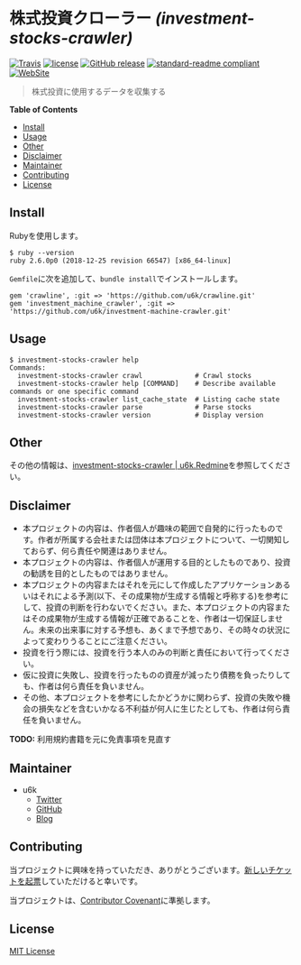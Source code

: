 # 株式投資クローラー _(investment-stocks-crawler)_

[![Travis](https://img.shields.io/travis/u6k/investment-stocks-crawler.svg)](https://travis-ci.org/u6k/investment-stocks-crawler) [![license](https://img.shields.io/github/license/u6k/investment-stocks-crawler.svg)](https://github.com/u6k/investment-stocks-crawler/blob/master/LICENSE) [![GitHub release](https://img.shields.io/github/release/u6k/investment-stocks-crawler.svg)](https://github.com/u6k/investment-stocks-crawler/releases) [![standard-readme compliant](https://img.shields.io/badge/readme%20style-standard-brightgreen.svg?style=flat-square)](https://github.com/RichardLitt/standard-readme) [![WebSite](https://img.shields.io/website-up-down-green-red/https/shields.io.svg?label=u6k.Redmine)](https://redmine.u6k.me/projects/investment-stocks)

> 株式投資に使用するデータを収集する

__Table of Contents__

- [Install](#Install)
- [Usage](#Usage)
- [Other](#Other)
- [Disclaimer](#Disclaimer)
- [Maintainer](#Maintainer)
- [Contributing](#Contributing)
- [License](#License)

## Install

Rubyを使用します。

```
$ ruby --version
ruby 2.6.0p0 (2018-12-25 revision 66547) [x86_64-linux]
```

`Gemfile`に次を追加して、`bundle install`でインストールします。

```
gem 'crawline', :git => 'https://github.com/u6k/crawline.git'
gem 'investment_machine_crawler', :git => 'https://github.com/u6k/investment-machine-crawler.git'
```

## Usage

```
$ investment-stocks-crawler help
Commands:
  investment-stocks-crawler crawl             # Crawl stocks
  investment-stocks-crawler help [COMMAND]    # Describe available commands or one specific command
  investment-stocks-crawler list_cache_state  # Listing cache state
  investment-stocks-crawler parse             # Parse stocks
  investment-stocks-crawler version           # Display version
```

## Other

その他の情報は、[investment-stocks-crawler \| u6k.Redmine](https://redmine.u6k.me/projects/investment-stocks-crawler/wiki/Wiki)を参照してください。


## Disclaimer

- 本プロジェクトの内容は、作者個人が趣味の範囲で自発的に行ったものです。作者が所属する会社または団体は本プロジェクトについて、一切関知しておらず、何ら責任や関連はありません。
- 本プロジェクトの内容は、作者個人が運用する目的としたものであり、投資の勧誘を目的としたものではありません。
- 本プロジェクトの内容またはそれを元にして作成したアプリケーションあるいはそれによる予測(以下、その成果物が生成する情報と呼称する)を参考にして、投資の判断を行わないでください。また、本プロジェクトの内容またはその成果物が生成する情報が正確であることを、作者は一切保証しません。未来の出来事に対する予想も、あくまで予想であり、その時々の状況によって変わりうることにご注意ください。
- 投資を行う際には、投資を行う本人のみの判断と責任において行ってください。
- 仮に投資に失敗し、投資を行ったものの資産が減ったり債務を負ったりしても、作者は何ら責任を負いません。
- その他、本プロジェクトを参考にしたかどうかに関わらず、投資の失敗や機会の損失などを含むいかなる不利益が何人に生じたとしても、作者は何ら責任を負いません。

__TODO:__ 利用規約書籍を元に免責事項を見直す

## Maintainer

- u6k
    - [Twitter](https://twitter.com/u6k_yu1)
    - [GitHub](https://github.com/u6k)
    - [Blog](https://blog.u6k.me/)

## Contributing

当プロジェクトに興味を持っていただき、ありがとうございます。[新しいチケットを起票](https://redmine.u6k.me/projects/investment-machine-crawler/issues/new)していただけると幸いです。

当プロジェクトは、[Contributor Covenant](https://www.contributor-covenant.org/version/1/4/code-of-conduct)に準拠します。

## License

[MIT License](https://github.com/u6k/investment-machine-crawler/blob/master/LICENSE)

